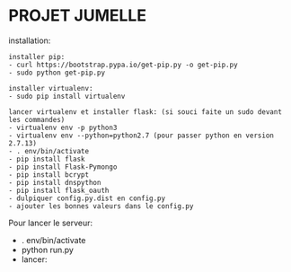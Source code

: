 # PROJET JUMELLE

installation:

	installer pip:
	- curl https://bootstrap.pypa.io/get-pip.py -o get-pip.py
	- sudo python get-pip.py

	installer virtualenv:
	- sudo pip install virtualenv

	lancer virtualenv et installer flask: (si souci faite un sudo devant les commandes)
	- virtualenv env -p python3
	- virtualenv env --python=python2.7 (pour passer python en version 2.7.13)
	- . env/bin/activate
	- pip install flask
	- pip install Flask-Pymongo
	- pip install bcrypt
	- pip install dnspython
	- pip install flask_oauth
	- dulpiquer config.py.dist en config.py
	- ajouter les bonnes valeurs dans le config.py

Pour lancer le serveur:
- . env/bin/activate
- python run.py
- lancer: 

